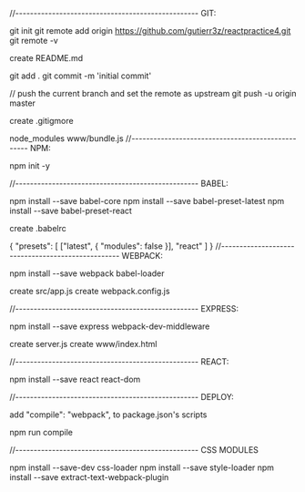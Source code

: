//-------------------------------------------------- 
GIT:

git init 
git remote add origin https://github.com/gutierr3z/reactpractice4.git 
git remote -v

create README.md

git add . 
git commit -m 'initial commit'

// push the current branch and set the remote as upstream git push -u origin master

create .gitigmore

node_modules
www/bundle.js
//-------------------------------------------------- 
NPM:

npm init -y

//-------------------------------------------------- 
BABEL:

npm install --save babel-core 
npm install --save babel-preset-latest 
npm install --save babel-preset-react

create .babelrc

{
    "presets": [
        ["latest", { "modules": false }],
        "react"
    ]
}
//-------------------------------------------------- 
WEBPACK:

npm install --save webpack babel-loader

create src/app.js create webpack.config.js

//-------------------------------------------------- 
EXPRESS:

npm install --save express webpack-dev-middleware

create server.js create www/index.html

//-------------------------------------------------- 
REACT:

npm install --save react react-dom

//-------------------------------------------------- 
DEPLOY:

add "compile": "webpack", to package.json's scripts

npm run compile

//-------------------------------------------------- 
CSS MODULES

npm install --save-dev css-loader 
npm install --save style-loader 
npm install --save extract-text-webpack-plugin